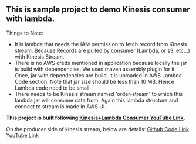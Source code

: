 ## This is sample project to demo Kinesis consumer with lambda.
Things to Note:

* It is lambda that needs the IAM permission to fetch record from Kinesis stream.
  Because Records are pulled by consumer (Lambda, or s3, etc...) with Kinesis Stream.
* There is no AWS creds mentioned in application because locally the jar is build with
  dependencies. We used maven assembly plugin for it. Once, jar with dependencies are 
  build, it is uploaded in AWS Lambda Code section. Note that jar size should be less 
  than 10 MB. Hence Lambda code need to be small.
* There needs to be Kinesis stream named 'order-stream' to which this lambda jar will 
  consume data from. Again this lambda structure and connect to stream is made in AWS UI.

**This project is built following [Kinesis+Lambda Consumer YouTube Link](https://www.youtube.com/watch?v=G9nSwSd64RU&t=649s).**

On the producer side of kinesis stream, below are details:
[Github Code Link](https://github.com/rituAgr/KinesisProducer/tree/master)
[YouTube Link](https://www.youtube.com/watch?v=05yauiKMWBM&list=PLLv1Hn1N3bRwhRLFm37JGCgkcI8wWtQ-a&index=5)
